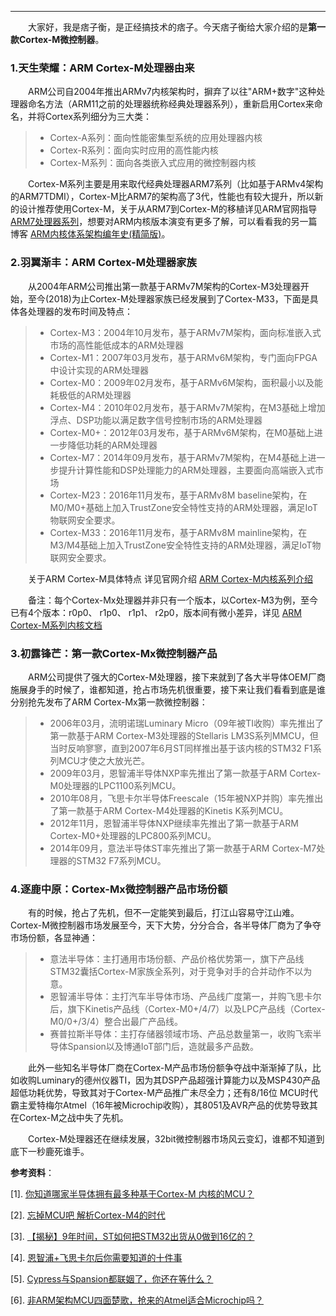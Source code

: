 ----
　　大家好，我是痞子衡，是正经搞技术的痞子。今天痞子衡给大家介绍的是**第一款Cortex-M微控制器**。  

### 1.天生荣耀：ARM Cortex-M处理器由来

　　ARM公司自2004年推出ARMv7内核架构时，摒弃了以往"ARM+数字"这种处理器命名方法（ARM11之前的处理器统称经典处理器系列），重新启用Cortex来命名，并将Cortex系列细分为三大类：

> * Cortex-A系列：面向性能密集型系统的应用处理器内核
> * Cortex-R系列：面向实时应用的高性能内核
> * Cortex-M系列：面向各类嵌入式应用的微控制器内核

　　Cortex-M系列主要是用来取代经典处理器ARM7系列（比如基于ARMv4架构的ARM7TDMI），Cortex-M比ARM7的架构高了3代，性能也有较大提升，所以新的设计推荐使用Cortex-M，关于从ARM7到Cortex-M的移植详见ARM官网指导 [ARM7处理器系列](http://www.arm.com/zh/products/processors/classic/arm7/index.php)，想要对ARM内核版本演变有更多了解，可以看看我的另一篇博客 [ARM内核体系架构编年史(精简版)](http://www.cnblogs.com/henjay724/p/8408775.html)。

### 2.羽翼渐丰：ARM Cortex-M处理器家族

　　从2004年ARM公司推出第一款基于ARMv7M架构的Cortex-M3处理器开始，至今(2018)为止Cortex-M处理器家族已经发展到了Cortex-M33，下面是具体各处理器的发布时间及特点：

> * Cortex-M3：2004年10月发布，基于ARMv7M架构，面向标准嵌入式市场的高性能低成本的ARM处理器
> * Cortex-M1：2007年03月发布，基于ARMv6M架构，专门面向FPGA中设计实现的ARM处理器
> * Cortex-M0：2009年02月发布，基于ARMv6M架构，面积最小以及能耗极低的ARM处理器
> * Cortex-M4：2010年02月发布，基于ARMv7M架构，在M3基础上增加浮点、DSP功能以满足数字信号控制市场的ARM处理器
> * Cortex-M0+：2012年03月发布，基于ARMv6M架构，在M0基础上进一步降低功耗的ARM处理器
> * Cortex-M7：2014年09月发布，基于ARMv7M架构，在M4基础上进一步提升计算性能和DSP处理能力的ARM处理器，主要面向高端嵌入式市场
> * Cortex-M23：2016年11月发布，基于ARMv8M baseline架构，在M0/M0+基础上加入TrustZone安全特性支持的ARM处理器，满足IoT物联网安全要求。
> * Cortex-M33：2016年11月发布，基于ARMv8M mainline架构，在M3/M4基础上加入TrustZone安全特性支持的ARM处理器，满足IoT物联网安全要求。

　　关于ARM Cortex-M具体特点 详见官网介绍 [ARM Cortex-M内核系列介绍](http://www.arm.com/products/processors/cortex-m)

　　备注：每个Cortex-Mx处理器并非只有一个版本，以Cortex-M3为例，至今已有4个版本：r0p0、 r1p0、 r1p1、 r2p0，版本间有微小差异，详见 [ARM Cortex-M系列内核文档](http://infocenter.arm.com/help/index.jsp?topic=/com.arm.doc.dui0552a/index.html)

### 3.初露锋芒：第一款Cortex-Mx微控制器产品

　　ARM公司提供了强大的Cortex-M处理器，接下来就到了各大半导体OEM厂商施展身手的时候了，谁都知道，抢占市场先机很重要，接下来让我们看看到底是谁分别抢先发布了ARM Cortex-Mx第一款微控制器：

> * 2006年03月，流明诺瑞Luminary Micro（09年被TI收购）率先推出了第一款基于ARM Cortex-M3处理器的Stellaris LM3S系列MMCU，但当时反响寥寥，直到2007年6月ST同样推出基于该内核的STM32 F1系列MCU才使之大放光芒。
> * 2009年03月，恩智浦半导体NXP率先推出了第一款基于ARM Cortex-M0处理器的LPC1100系列MCU。
> * 2010年08月，飞思卡尔半导体Freescale（15年被NXP并购）率先推出了第一款基于ARM Cortex-M4处理器的Kinetis K系列MCU。
> * 2012年11月，恩智浦半导体NXP继续率先推出了第一款基于ARM Cortex-M0+处理器的LPC800系列MCU。
> * 2014年09月，意法半导体ST率先推出了第一款基于ARM Cortex-M7处理器的STM32 F7系列MCU。

### 4.逐鹿中原：Cortex-Mx微控制器产品市场份额

　　有的时候，抢占了先机，但不一定能笑到最后，打江山容易守江山难。Cortex-M微控制器市场发展至今，天下大势，分分合合，各半导体厂商为了争夺市场份额，各显神通：
> * 意法半导体：主打通用市场份额、产品价格优势第一，旗下产品线STM32囊括Cortex-M家族全系列，对于竞争对手的合并动作不以为意。
> * 恩智浦半导体：主打汽车半导体市场、产品线广度第一，并购飞思卡尔后，旗下Kinetis产品线（Cortex-M0+/4/7）以及LPC产品线（Cortex-M0/0+/3/4）整合出最广产品线。
> * 赛普拉斯半导体：主打存储器领域市场、产品总数量第一，收购飞索半导体Spansion以及博通IoT部门后，造就最多产品数。

　　此外一些知名半导体厂商在Cortex-M产品市场份额争夺战中渐渐掉了队，比如收购Luminary的德州仪器TI，因为其DSP产品超强计算能力以及MSP430产品超低功耗优势，导致其对于Cortex-M产品推广未尽全力；还有8/16位 MCU时代霸主爱特梅尔Atmel（16年被Microchip收购），其8051及AVR产品的优势导致其在Cortex-M之战中失了先机。

　　Cortex-M处理器还在继续发展，32bit微控制器市场风云变幻，谁都不知道到底下一秒鹿死谁手。

**参考资料**：

[1]. [你知道哪家半导体拥有最多种基于Cortex-M 内核的MCU？](http://www.eetrend.com/news/100065615)

[2]. [忘掉MCU吧 解析Cortex-M4的时代](http://www.51hei.com/bbs/dpj-43776-1.html) 

[3]. [【揭秘】9年时间，ST如何把STM32出货从0做到16亿的？](http://www.eetrend.com/interview/100063378)

[4]. [恩智浦+飞思卡尔后你需要知道的十件事](http://www.eepw.com.cn/article/271240.htm)

[5]. [Cypress与Spansion都联姻了，你还在等什么？](http://www.csdn.net/article/2015-04-17/2824501)

[6]. [非ARM架构MCU四面楚歌，抢来的Atmel适合Microchip吗？](http://www.eefocus.com/mcu-dsp/357138)